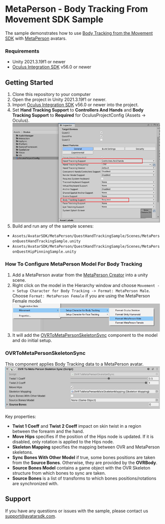 # MetaPerson - Body Tracking From Movement SDK Sample
The sample demonstrates how to use [Body Tracking from the Movement SDK](https://developer.oculus.com/documentation/unity/move-body-tracking/) with [MetaPerson](https://metaperson.avatarsdk.com/) avatars.

### Requirements
- Unity 2021.3.19f1 or newer
- [Oculus Integration SDK](https://developer.oculus.com/downloads/package/unity-integration/) v56.0 or newer

## Getting Started
1. Clone this repository to your computer
2. Open the project in Unity 2021.3.19f1 or newer.
3. Import [Oculus Integration SDK](https://developer.oculus.com/downloads/package/unity-integration/) v56.0 or newer into the project.
4. Set **Hand Tracking Support** to **Controllers And Hands** and **Body Tracking Support** to **Required** for OculusProjectConfig (Assets -> Oculus).
![Project Config](./Documentation/Images/enable_body_tracking.JPG "Project Config")
5. Build and run any of the sample scenes: 
- `Assets/AvatarSDK/MetaPerson/QuestHandTrackingSample/Scenes/MetaPersonQuestHandTrackingSample.unity`
- `Assets/AvatarSDK/MetaPerson/QuestHandTrackingSample/Scenes/MetaPersonQuestHipPinningSample.unity`

### How To Configure MetaPerson Model For Body Tracking
1. Add a MetaPerson avatar from the [MetaPerson Creator](https://metaperson.avatarsdk.com/) into a unity scene.
2. Right click on the model in the Hierarchy window and choose `Movement -> Setup Character for Body Tracking -> Format: MetaPerson Male`. Choose `Format: MetaPerson Female` if you are using the MetaPerson Female model.
![Configure MetaPerson Model](./Documentation/Images/setup_model_for_body_tracking.jpg "Configure MetaPerson Model")
3. It will add the [OVRToMetaPersonSkeletonSync](./Assets/AvatarSDK/MetaPerson/QuestHandTrackingSample/Scripts/OVRToMetaPersonSkeletonSync.cs) component to the model and do initial setup.

### OVRToMetaPersonSkeletonSync
This component applies Body Tracking data to a MetaPerson avatar. 
![OVRToMetaPersonSkeletonSync](./Documentation/Images/OVRToMetaPersonSkeletonSync.JPG "OVRToMetaPersonSkeletonSync")

Key properties:
- **Twist 1 Coeff** and **Twist 2 Coeff** impact on skin twist in a region between the forearm and the hand.
- **Move Hips** specifies if the position of the Hips node is updated. If it is disabled, only rotation is applied to the Hips node.
- **Skeleton Mapping** specifies the mapping between OVR and MetaPerson skeletons.
- **Sync Bones With Other Model** if true, some bones positions are taken from the **Source Bones**. Otherwise, they are provided by the **OVRBody**.
- **Source Bones Model** contains a game object with the OVR Skeleton structure from which bones to sync are taken.
- **Source Bones** is a list of transforms to which bones positions/rotations are synchronized with.

## Support
If you have any questions or issues with the sample, please contact us <support@avatarsdk.com>.
